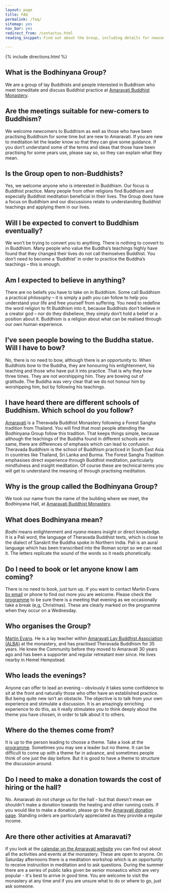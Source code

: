 ```yaml
---
layout: page
title: FAQ
permalink: /faq/
sitemap: yes
nav_bar: yes
redirect_from: /contactus.html
reading_snippet: Find out about the Group, including details for newcomers and driving directions for getting to the Bodhinyana Hall at Amaravati Buddhist Monastery.

---
```


{% include directions.html %}


## What is the Bodhinyana Group? ##
  
 We are a group of lay Buddhists and people interested in Buddhism who meet tomeditate and discuss Buddhist practice at <a href="http://www.amaravati.org/visiting/getting-here/">Amaravati Buddhist Monastery</a>.
 
## Are the meetings suitable for new-comers to Buddhism? ##

We welcome newcomers to Buddhism as well as those who have been practising Buddhism for some time but are new to Amaravati. If you are new to meditation let the leader know so that they can give some guidance. If you don’t understand some of the terms and ideas that those have been practising for some years use, please say so, so they can explain what they mean.

## Is the Group open to non-Buddhists? ##
  
Yes, we welcome anyone who is interested in Buddhism. Our focus is Buddhist practice. Many people from other religions find Buddhism and especially Buddhist meditation beneficial in their lives. The Group does have a focus on Buddhism and our discussions relate to understanding Buddhist teachings and applying them in our lives. 
  
 
## Will I be expected to convert to Buddhism eventually? ##
 
We won’t be trying to convert you to anything. There is nothing to convert to in Buddhism. Many people who value the Buddha’s teachings highly have found that they changed their lives do not call themselves Buddhist. You don’t need to become a ‘Buddhist’ in order to practice the Buddha’s teachings – this is enough. 
 
 
## Am I expected to believe in anything? ##
 
There are no beliefs you have to take on in Buddhism. Some call Buddhism a practical philosophy – it is simply a path you can follow to help you understand your life and free yourself from suffering. You need to redefine the word religion to fit Buddhism into it, because Buddhists don’t believe in a creator god – nor do they disbelieve, they simply don’t hold a belief or a position about it. Buddhism is a religion about what can be realised through our own human experience.
 
 
## I’ve seen people bowing to the Buddha statue. Will I have to bow? ##
 
No, there is no need to bow, although there is an opportunity to. When Buddhists bow to the Buddha, they are honouring his enlightenment, his teaching and those who have put it into practice. That is why they bow three times. They are not worshipping him. They are bowing out of gratitude. The Buddha was very clear that we do not honour him by worshipping him, but by following his teachings.
 
 
## I have heard there are different schools of Buddhism. Which school do you follow? ##
 
<a href="http://www.amaravati.org/">Amaravati</a> is a Theravada Buddhist Monastery following a Forest Sangha tradition from Thailand. You will find that most people attending the Bodhinyana Group follow this tradition. That keeps things simple, because although the teachings of the Buddha found in different schools are the same, there are differences of emphasis which can lead to confusion. Theravada Buddhism is the school of Buddhism practiced in South East Asia in countries like Thailand, Sri Lanka and Burma. The Forest Sangha Tradition emphasises direct experience through Buddhist meditation, particularly mindfulness and insight meditation. Of course these are technical terms you will get to understand the meaning of through practising meditation. 
 
## Why is the group called the Bodhinyana Group? ##
 
We took our name from the name of the building where we meet, the Bodhinyana Hall, at <a href="http://www.amaravati.org/">Amaravati Buddhist Monastery</a>. 
 
## What does Bodhinyana mean? ##
 
<i>Bodhi</i> means enlightenment and <i>nyana</i> means insight or direct knowledge. It is a Pali word, the language of Theravada Buddhist texts, which is close to the dialect of Sanskrit the Buddha spoke in Northern India. Pali is an aural language which has been transcribed into the Roman script so we can read it. The letters replicate the sound of the words so it reads phonetically. 
 
## Do I need to book or let anyone know I am coming? ##
There is no need to book, just turn up. If you want to contact Martin Evans<a href="mailto:martin.evans350@ntlworld.com"> by email</a> or phone to find out more you are welcome. Please check the <a href="../programme/">programme</a> to be sure there is a meeting that evening as we occasionally take a break (e,g, Christmas). These are clearly marked on the programme when they occur on a Wednesday. 
 
## Who organises the Group? ##
<a href="../aboutus/#martin-evans">Martin Evans</a>. He is a lay teacher within <a href="http://www.buddhacommunity.net/">Amaravati Lay Buddhist Association (ALBA)</a> at the monastery, and has practised Theravada Buddhism for 35 years. He knew the Community before they moved to Amaravati 30 years ago and has been a supporter and regular retreatant ever since. He lives nearby in Hemel Hempstead. 
 
## Who leads the evenings? ##
Anyone can offer to lead an evening – obviously it takes some confidence to sit at the front and naturally those who offer have an established practice. But being quite new isn’t an obstacle. The objective is to talk from your own experience and stimulate a discussion. It is an amazingly enriching experience to do this, as it really stimulates you to think deeply about the theme you have chosen, in order to talk about it to others.
 
## Where do the themes come from? ##
It is up to the person leading to choose a theme. Take a look at the <a href="../programme/">programme</a>. Sometimes you may see a leader but no theme. It can be difficult to come up with a theme far in advance, and sometimes people think of one just the day before. But it is good to have a theme to structure the discussion around. 

## Do I need to make a donation towards the cost of hiring or the hall? ##
No. Amaravati do not charge us for the hall - but that doesn't mean we shouldn't make a donation towards the heating and other running costs. If you would like to make a donation, please go to the <a href="http://www.amaravati.org/support/donations/">Amaravati donation page</a>. Standing orders are particularly appreciated as they provide a regular income.

## Are there other activities at Amaravati? ##
If you look at the <a href="http://www.amaravati.org/calendar/">calendar on the Amaravati website</a> you can find out about all the activities and events at the monastery. These are open to anyone. On Saturday afternoons there is a meditation workshop which is an opportunity to receive instruction in meditation and to ask questions. During the summer there are a series of public talks given be senior monastics which are very popular - it's best to arrive in good time. You are welcome to visit the monastery at any time and if you are unsure what to do or where to go, just ask someone. 
